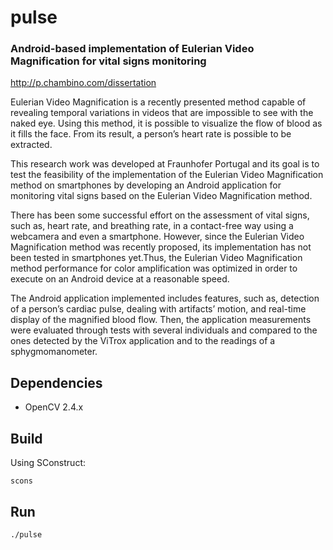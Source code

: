 pulse
=====

### Android-based implementation of Eulerian Video Magnification for vital signs monitoring

http://p.chambino.com/dissertation

Eulerian Video Magnification is a recently presented method capable of
revealing temporal variations in videos that are impossible to see with
the naked eye. Using this method, it is possible to visualize the flow of
blood as it fills the face. From its result, a person’s heart rate is possible
to be extracted.

This research work was developed at Fraunhofer Portugal and its goal is to
test the feasibility of the implementation of the Eulerian Video Magnification
method on smartphones by developing an Android application for monitoring
vital signs based on the Eulerian Video Magnification method.

There has been some successful effort on the assessment of vital signs,
such as, heart rate, and breathing rate, in a contact-free way using a
webcamera and even a smartphone. However, since the Eulerian Video
Magnification method was recently proposed, its implementation has not been
tested in smartphones yet.Thus, the Eulerian Video Magnification method
performance for color amplification was optimized in order to execute on an
Android device at a reasonable speed.

The Android application implemented includes features, such as, detection
of a person’s cardiac pulse, dealing with artifacts’ motion, and real-time
display of the magnified blood flow. Then, the application measurements were
evaluated through tests with several individuals and compared to the ones
detected by the ViTrox application and to the readings of a sphygmomanometer.


Dependencies
------------

* OpenCV 2.4.x


Build
-----

Using SConstruct:

    scons


Run
---

    ./pulse
